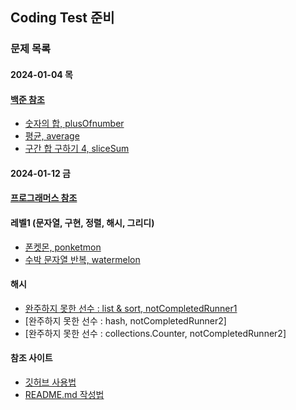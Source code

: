 ## Coding Test 준비

### 문제 목록
#### 2024-01-04 목
#### [백준 참조](https://www.acmicpc.net/) 
+ [숫자의 합, plusOfnumber](https://www.acmicpc.net/problem/11720)
+ [평균, average](https://www.acmicpc.net/problem/1546)
+ [구간 합 구하기 4, sliceSum](https://www.acmicpc.net/problem/11659)

#### 2024-01-12 금
#### [프로그래머스 참조](https://programmers.co.kr/) 
#### 레벨1 (문자열, 구현, 정렬, 해시, 그리디)
+ [폰켓몬, ponketmon](https://www.acmicpc.net/problem/11720)
+ [수박 문자열 반복, watermelon](https://www.acmicpc.net/problem/1546)
#### 해시
+ [완주하지 못한 선수 : list & sort, notCompletedRunner1](https://school.programmers.co.kr/learn/courses/30/lessons/42576?language=python3)
+ [완주하지 못한 선수 : hash, notCompletedRunner2]
+ [완주하지 못한 선수 : collections.Counter, notCompletedRunner2]

#### 참조 사이트
+ [깃허브 사용법](https://corinediary.tistory.com/2)
+ [README.md 작성법](https://m.blog.naver.com/jooeun0502/221956294941)
